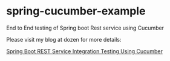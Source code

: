 # spring-cucumber-example
End to End testing of Spring boot Rest service using Cucumber

Please visit my blog at dozen for more details:

[Spring Boot REST Service Integration Testing Using Cucumber](https://dzone.com/articles/spring-boot-rest-service-integration-testing-using)
